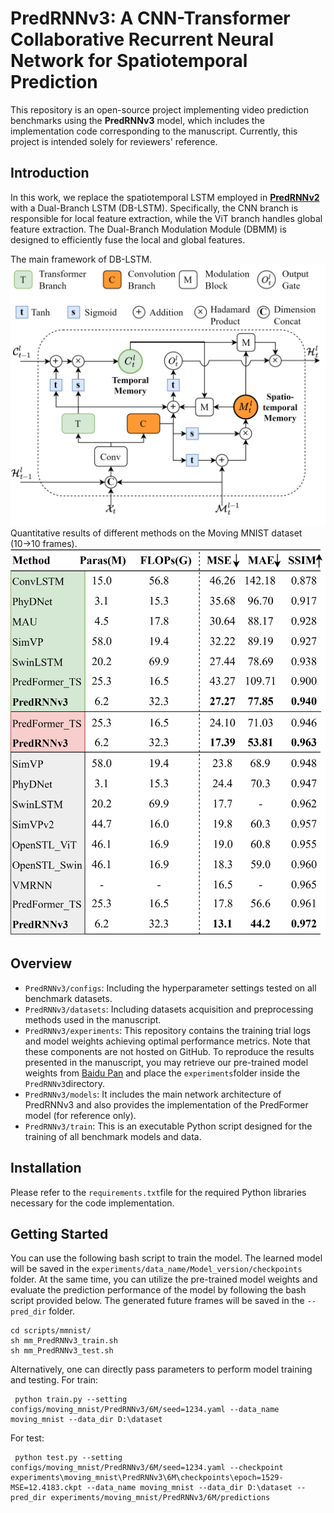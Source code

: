 # PredRNNv3: A CNN-Transformer Collaborative Recurrent Neural Network for Spatiotemporal Prediction
This repository is an open-source project implementing video prediction benchmarks using the **PredRNNv3** model, which includes the implementation code corresponding to the manuscript. Currently, this project is intended solely for reviewers' reference.
##  Introduction
In this work, we replace the spatiotemporal LSTM employed in **[PredRNNv2](https://github.com/thuml/predrnn-pytorch?tab=readme-ov-file)** with a Dual-Branch LSTM (DB-LSTM). Specifically, the CNN branch is responsible for local feature extraction, while the ViT branch handles global feature extraction. The Dual-Branch Modulation Module (DBMM) is designed to efficiently fuse the local and global features.

The main framework of DB-LSTM.
![](https://github.com/YouZhou12138/PredRNNv3/blob/main/imgs/DB_LSTM.png)
Quantitative results of different methods on the Moving MNIST dataset (10→10 frames).
![](https://github.com/YouZhou12138/PredRNNv3/blob/main/imgs/Moving_mnist.png)
## Overview
- ```PredRNNv3/configs```: Including the hyperparameter settings tested on all benchmark datasets.
- ```PredRNNv3/datasets```: Including datasets acquisition and preprocessing methods used in the manuscript.
- ```PredRNNv3/experiments```: This repository contains the training trial logs and model weights achieving optimal performance metrics. Note that these components are not hosted on GitHub. To reproduce the results presented in the manuscript, you may retrieve our pre-trained model weights from [Baidu Pan](https://pan.baidu.com/s/1qc3v2yA5djtz2VthMGHW4w?pwd=cqtb) and place the `experiments`folder inside the `PredRNNv3`directory.
- ```PredRNNv3/models```: It includes the main network architecture of PredRNNv3 and also provides the implementation of the PredFormer model (for reference only).
- ```PredRNNv3/train```: This is an executable Python script designed for the training of all benchmark models and data.

## Installation
Please refer to the `requirements.txt`file for the required Python libraries necessary for the code implementation.

## Getting Started
You can use the following bash script to train the model. The learned model will be saved in the `experiments/data_name/Model_version/checkpoints` folder. At the same time, you can utilize the pre-trained model weights and evaluate the prediction performance of the model by following the bash script provided below. The generated future frames will be saved in the `--pred_dir` folder.
```pythonscript
cd scripts/mmnist/
sh mm_PredRNNv3_train.sh
sh mm_PredRNNv3_test.sh
```
Alternatively, one can directly pass parameters to perform model training and testing.
For train:
```pythonscript
 python train.py --setting configs/moving_mnist/PredRNNv3/6M/seed=1234.yaml --data_name moving_mnist --data_dir D:\dataset
```
For test:
```pythonscript
 python test.py --setting configs/moving_mnist/PredRNNv3/6M/seed=1234.yaml --checkpoint experiments\moving_mnist\PredRNNv3\6M\checkpoints\epoch=1529-MSE=12.4183.ckpt --data_name moving_mnist --data_dir D:\dataset --pred_dir experiments/moving_mnist/PredRNNv3/6M/predictions
```


